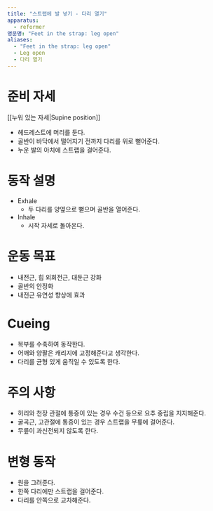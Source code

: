 ```yaml
---
title: "스트랩에 발 넣기 - 다리 열기"
apparatus:
  - reformer
영문명: "Feet in the strap: leg open"
aliases:
  - "Feet in the strap: leg open"
  - Leg open
  - 다리 열기
---
```


# 준비 자세

[[누워 있는 자세|Supine position]]

- 헤드레스트에 머리를 둔다.
- 골반이 바닥에서 떨어지기 전까지 다리를 위로 뻗어준다.
- 누운 발의 아치에 스트랩을 걸어준다.

# 동작 설명

- Exhale
  - 두 다리를 양옆으로 뻗으며 골반을 열어준다.
- Inhale
  - 시작 자세로 돌아온다.

# 운동 목표

- 내전근, 힙 외회전근, 대둔근 강화
- 골반의 안정화
- 내전근 유연성 향상에 효과

# Cueing

- 복부를 수축하여 동작한다.
- 어깨와 양팔은 캐리지에 고정해준다고 생각한다.
- 다리를 균형 있게 움직일 수 있도록 한다.

# 주의 사항

- 허리와 천장 관절에 통증이 있는 경우 수건 등으로 요추 중립을 지지해준다.
- 굴곡근, 고관절에 통증이 있는 경우 스트랩을 무릎에 걸어준다.
- 무릎이 과신전되지 않도록 한다.

# 변형 동작

- 원을 그려준다.
- 한쪽 다리에만 스트랩을 걸어준다.
- 다리를 안쪽으로 교차해준다.